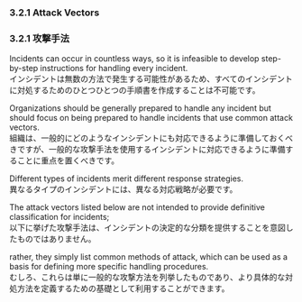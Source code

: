 ### 3.2.1 Attack Vectors
### 3.2.1 攻撃手法

Incidents can occur in countless ways, so it is infeasible to develop step-by-step instructions for handling every incident.  
インシデントは無数の方法で発生する可能性があるため、すべてのインシデントに対処するためのひとつひとつの手順書を作成することは不可能です。 

Organizations should be generally prepared to handle any incident but should focus on being prepared to handle incidents that use common attack vectors.  
組織は、一般的にどのようなインシデントにも対応できるように準備しておくべきですが、一般的な攻撃手法を使用するインシデントに対応できるように準備することに重点を置くべきです。 

Different types of incidents merit different response strategies.  
異なるタイプのインシデントには、異なる対応戦略が必要です。 

The attack vectors listed below are not intended to provide definitive classification for incidents;  
以下に挙げた攻撃手法は、インシデントの決定的な分類を提供することを意図したものではありません。 

rather, they simply list common methods of attack, which can be used as a basis for defining more specific handling procedures.  
むしろ、これらは単に一般的な攻撃方法を列挙したものであり、より具体的な対処方法を定義するための基礎として利用することができます。